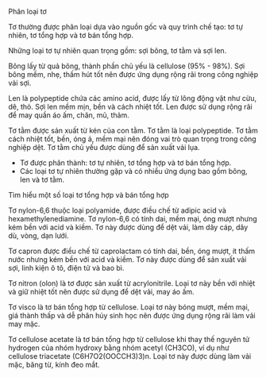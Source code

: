 Phân loại tơ

Tơ thường được phân loại dựa vào nguồn gốc và quy trình chế tạo: tơ tự nhiên, tơ tổng hợp và tơ bán tổng hợp.

Những loại tơ tự nhiên quan trọng gồm: sợi bông, tơ tằm và sợi len.

Bông lấy từ quả bông, thành phần chủ yếu là cellulose (95% - 98%). Sợi bông mềm, nhẹ, thấm hút tốt nên được ứng dụng rộng rãi trong công nghiệp vải sợi.

Len là polypeptide chứa các amino acid, được lấy từ lông động vật như cừu, dê, thỏ. Sợi len mềm mịn, bền và cách nhiệt tốt. Len được sử dụng rộng rãi để may quần áo ấm, chăn, mũ, thảm.

Tơ tằm được sản xuất từ kén của con tằm. Tơ tằm là loại polypeptide. Tơ tằm cách nhiệt tốt, bền, óng ả, mềm mại nên đóng vai trò quan trọng trong công nghiệp dệt. Tơ tằm chủ yếu được dùng để sản xuất vải lụa.

- Tơ được phân thành: tơ tự nhiên, tơ tổng hợp và tơ bán tổng hợp.
- Các loại tơ tự nhiên thường gặp và có nhiều ứng dụng bao gồm bông, len và tơ tằm.

Tìm hiểu một số loại tơ tổng hợp và bán tổng hợp

Tơ nylon-6,6 thuộc loại polyamide, được điều chế từ adipic acid và hexamethylenediamine. Tơ nylon-6,6 có tính dai, mềm mại, óng mượt nhưng kém bền với acid và kiềm. Tơ này được dùng để dệt vải, làm dây cáp, dây dù, vòng, dạn lưới.

Tơ capron được điều chế từ caprolactam có tính dai, bền, óng mượt, ít thấm nước nhưng kém bền với acid và kiềm. Tơ này được dùng để sản xuất vải sợi, linh kiện ô tô, điện tử và bao bì.

Tơ nitron (olon) là tơ được sản xuất từ acrylonitrile. Loại tơ này bền với nhiệt và giữ nhiệt tốt nên được sử dụng để dệt vải, may áo ấm.

Tơ visco là tơ bán tổng hợp từ cellulose. Loại tơ này bóng mượt, mềm mại, giá thành thấp và dễ phân hủy sinh học nên được ứng dụng rộng rãi làm vải may mặc.

Tơ cellulose acetate là tơ bán tổng hợp từ cellulose khi thay thế nguyên tử hydrogen của nhóm hydroxy bằng nhóm acetyl (CH3CO), ví dụ như cellulose triacetate (C6H7O2(OOCCH3)3)n. Loại tơ này được dùng làm vải mặc, băng từ, kính đeo mắt.